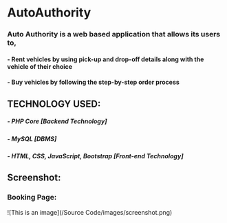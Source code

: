 # AutoAuthority

### Auto Authority is a web based application that allows its users to,
 #### - Rent vehicles by using pick-up and drop-off details along with the vehicle of their choice
 #### - Buy vehicles by following the step-by-step order process

## TECHNOLOGY USED:
#####	- PHP Core [Backend Technology]
#####	- MySQL [DBMS]
#####	- HTML, CSS, JavaScript, Bootstrap [Front-end Technology]

##  Screenshot:
### Booking Page:
![This is an image](/Source Code/images/screenshot.png)
